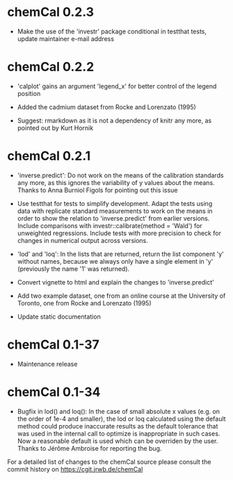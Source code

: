 # chemCal 0.2.3

- Make the use of the 'investr' package conditional in testthat tests, update maintainer e-mail address

# chemCal 0.2.2

- 'calplot' gains an argument 'legend_x' for better control of the legend position

- Added the cadmium dataset from Rocke and Lorenzato (1995)

- Suggest: rmarkdown as it is not a dependency of knitr any more, as pointed out by Kurt Hornik

# chemCal 0.2.1

- 'inverse.predict': Do not work on the means of the calibration standards any more, as this ignores the variability of y values about the means. Thanks to Anna Burniol Figols for pointing out this issue

- Use testthat for tests to simplify development. Adapt the tests using data with replicate standard measurements to work on the means in order to show the relation to 'inverse.predict' from earlier versions. Include comparisons with investr::calibrate(method = 'Wald') for unweighted regressions. Include tests with more precision to check for changes in numerical output across versions.

- 'lod' and 'loq': In the lists that are returned, return the list component 'y' without names, because we always only have a single element in 'y' (previously the name '1' was returned).

- Convert vignette to html and explain the changes to 'inverse.predict'

- Add two example dataset, one from an online course at the University of Toronto, one from Rocke and Lorenzato (1995)

- Update static documentation

# chemCal 0.1-37

- Maintenance release

# chemCal 0.1-34

- Bugfix in lod() and loq(): In the case of small absolute x values (e.g. on
	the order of 1e-4 and smaller), the lod or loq calculated using the default
	method could produce inaccurate results as the default tolerance that was
	used in the internal call to optimize is inappropriate in such cases. Now a
	reasonable default is used which can be overriden by the user. Thanks to
	Jérôme Ambroise for reporting the bug.

For a detailed list of changes to the chemCal source please consult the commit history on https://cgit.jrwb.de/chemCal
